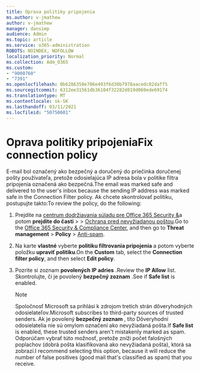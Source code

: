 ```yaml
---
title: Oprava politiky pripojenia
ms.author: v-jmathew
author: v-jmathew
manager: dansimp
audience: Admin
ms.topic: article
ms.service: o365-administration
ROBOTS: NOINDEX, NOFOLLOW
localization_priority: Normal
ms.collection: Adm_O365
ms.custom:
- "9000760"
- "7391"
ms.openlocfilehash: 0b6286350e706e493f6d30b7978aacedc02daff5
ms.sourcegitcommit: 6312ee31561db36104f32282d019d069ede69174
ms.translationtype: MT
ms.contentlocale: sk-SK
ms.lasthandoff: 03/11/2021
ms.locfileid: "50750601"
---
```

# <a name="fix-connection-policy"></a><span data-ttu-id="2f40b-102">Oprava politiky pripojenia</span><span class="sxs-lookup"><span data-stu-id="2f40b-102">Fix connection policy</span></span>

<span data-ttu-id="2f40b-103">E-mail bol označený ako bezpečný a doručený do priečinka doručenej pošty používateľa, pretože odosielajúca IP adresa bola v politike filtra pripojenia označená ako bezpečná.</span><span class="sxs-lookup"><span data-stu-id="2f40b-103">The email was marked safe and delivered to the user's inbox because the sending IP address was marked safe in the Connection Filter policy.</span></span> <span data-ttu-id="2f40b-104">Ak chcete skontrolovať politiku, postupujte takto:</span><span class="sxs-lookup"><span data-stu-id="2f40b-104">To review the policy, do the following:</span></span>

1. <span data-ttu-id="2f40b-105">Prejdite na [centrum dodržiavania súladu pre Office 365 Security &](https://go.microsoft.com/fwlink/p/?linkid=2077143)a potom **prejdite do časti**  >    >  [Ochrana pred nevyžiadanou poštou](https://go.microsoft.com/fwlink/?linkid=2101518).</span><span class="sxs-lookup"><span data-stu-id="2f40b-105">Go to the [Office 365 Security & Compliance Center](https://go.microsoft.com/fwlink/p/?linkid=2077143), and then go to **Threat management** > **Policy** > [Anti-spam](https://go.microsoft.com/fwlink/?linkid=2101518).</span></span>
2. <span data-ttu-id="2f40b-106">Na karte **vlastné** vyberte **politiku filtrovania pripojenia** a potom vyberte položku **upraviť politiku**.</span><span class="sxs-lookup"><span data-stu-id="2f40b-106">On the **Custom** tab, select the **Connection filter policy**, and then select **Edit policy**.</span></span>
3. <span data-ttu-id="2f40b-107">Pozrite si zoznam **povolených IP adries** .</span><span class="sxs-lookup"><span data-stu-id="2f40b-107">Review the **IP Allow** list.</span></span> <span data-ttu-id="2f40b-108">Skontrolujte, či je povolený **bezpečný zoznam** .</span><span class="sxs-lookup"><span data-stu-id="2f40b-108">See if **Safe list** is enabled.</span></span>

    > [!NOTE]
    > <span data-ttu-id="2f40b-109">Spoločnosť Microsoft sa prihlási k zdrojom tretích strán dôveryhodných odosielateľov.</span><span class="sxs-lookup"><span data-stu-id="2f40b-109">Microsoft subscribes to third-party sources of trusted senders.</span></span> <span data-ttu-id="2f40b-110">Ak je povolený **bezpečný zoznam** , títo Dôveryhodní odosielatelia nie sú omylom označení ako nevyžiadaná pošta.</span><span class="sxs-lookup"><span data-stu-id="2f40b-110">If **Safe list** is enabled, these trusted senders aren't mistakenly marked as spam.</span></span> <span data-ttu-id="2f40b-111">Odporúčam vybrať túto možnosť, pretože zníži počet falošných poplachov (dobrá pošta klasifikovaná ako nevyžiadaná pošta), ktorá sa zobrazí.</span><span class="sxs-lookup"><span data-stu-id="2f40b-111">I recommend selecting this option, because it will reduce the number of false positives (good mail that's classified as spam) that you receive.</span></span>
